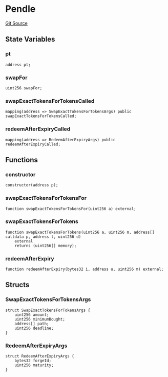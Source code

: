 # Pendle
[Git Source](https://github.com/Swivel-Finance/illuminate/blob/756f41d3de7041d0b83523598284cee2b14c535e/src/mocks/Pendle.sol)


## State Variables
### pt

```solidity
address pt;
```


### swapFor

```solidity
uint256 swapFor;
```


### swapExactTokensForTokensCalled

```solidity
mapping(address => SwapExactTokensForTokensArgs) public swapExactTokensForTokensCalled;
```


### redeemAfterExpiryCalled

```solidity
mapping(address => RedeemAfterExpiryArgs) public redeemAfterExpiryCalled;
```


## Functions
### constructor


```solidity
constructor(address p);
```

### swapExactTokensForTokensFor


```solidity
function swapExactTokensForTokensFor(uint256 a) external;
```

### swapExactTokensForTokens


```solidity
function swapExactTokensForTokens(uint256 a, uint256 m, address[] calldata p, address t, uint256 d)
    external
    returns (uint256[] memory);
```

### redeemAfterExpiry


```solidity
function redeemAfterExpiry(bytes32 i, address u, uint256 m) external;
```

## Structs
### SwapExactTokensForTokensArgs

```solidity
struct SwapExactTokensForTokensArgs {
    uint256 amount;
    uint256 minimumBought;
    address[] path;
    uint256 deadline;
}
```

### RedeemAfterExpiryArgs

```solidity
struct RedeemAfterExpiryArgs {
    bytes32 forgeId;
    uint256 maturity;
}
```

